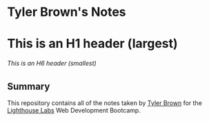 # Tyler Brown's Notes 

# This is an H1 header (largest)
###### This is an H6 header (smallest)

## Summary 

This repository contains all of the notes taken by [Tyler Brown](https://github.com/Tbrowwnnn) for the [Lighthouse Labs](https://www.lighthouselabs.ca/) Web Development Bootcamp.

